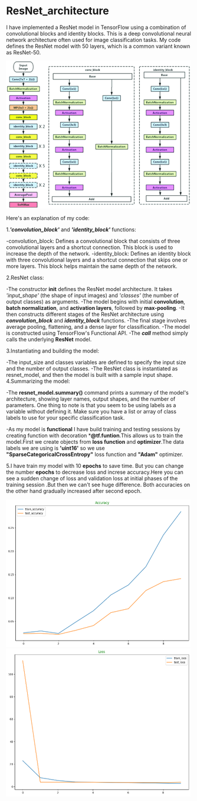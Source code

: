 # ResNet_architecture

I have implemented a ResNet model in TensorFlow using a combination of convolutional blocks and identity blocks. This is a deep convolutional neural network architecture often used for image classification tasks. My code defines the ResNet model with 50 layers, which is a common variant known as ResNet-50.

<img src="https://github.com/Mukhriddin19980901/ResNet_architecture/blob/main/r50.png" width="500" height="400" />

Here's an explanation of my code:

1.***'convolution_block'*** and ***'identity_block'*** functions:

-convolution_block: Defines a convolutional block that consists of three convolutional layers and a shortcut connection. This block is used to increase the depth of the network.
-identity_block: Defines an identity block with three convolutional layers and a shortcut connection that skips one or more layers. This block helps maintain the same depth of the network.

2.ResNet class:

-The constructor **__init__** defines the ResNet model architecture. It takes *'input_shape'* (the shape of input images) and *'classes'* (the number of output classes) as arguments.
-The model begins with initial **convolution**, **batch normalization**, and **activation layers**, followed by **max-pooling**.
-It then constructs different stages of the ResNet architecture using ***convolution_block*** and ***identity_block*** functions.
-The final stage involves average pooling, flattening, and a dense layer for classification.
-The model is constructed using TensorFlow's Functional API.
-The ***call*** method simply calls the underlying **ResNet** model.

3.Instantiating and building the model:

-The input_size and classes variables are defined to specify the input size and the number of output classes.
-The ResNet class is instantiated as resnet_model, and then the model is built with a sample input shape.
4.Summarizing the model:

-The **resnet_model.summary()** command prints a summary of the model's architecture, showing layer names, output shapes, and the number of parameters.
  One thing to note is that you seem to be using labels as a variable without defining it. Make sure you have a list or array of class labels to use for your specific classification task.

-As my model is **functional** I have build training and testing sessions by creating function with decoration ***@tf.funtion**.This allows us to train the model.First we create objects
from **loss function** and **optimizer**.The data labels we are using is **'uint16'** so we use **"SparseCategoricalCrossEntropy"** loss function and **"Adam"** optimizer.

  5.I have train my model with 10 **epochs** to save time. But you can change the number **epochs** to decrease loss and increse accuracy.Here you can see a sudden change of loss and validation 
loss at initial phases of the training session .But then we can't see huge difference. Both accuracies on the other hand gradually increased after second epoch.

<img src="https://github.com/Mukhriddin19980901/ResNet_architecture/blob/main/acc.png" width="500" height="400" />


<img src="https://github.com/Mukhriddin19980901/ResNet_architecture/blob/main/loss.png" width="500" height="400" />
 
